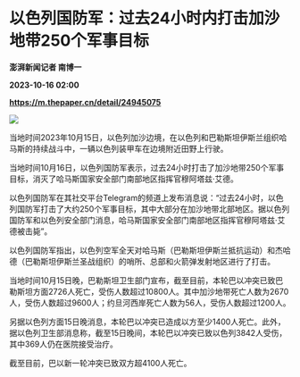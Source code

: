 # 以色列国防军：过去24小时内打击加沙地带250个军事目标
**澎湃新闻记者 南博一**

**2023-10-16 02:00**

**https://m.thepaper.cn/detail/24945075**

![](https://imagecloud.thepaper.cn/thepaper/image/274/280/799.jpg)

当地时间2023年10月15日，以色列加沙边境，在以色列和巴勒斯坦伊斯兰组织哈马斯的持续战斗中，一辆以色列装甲车在边境附近田野上行驶。

当地时间10月16日，以色列国防军表示，过去24小时打击了加沙地带250个军事目标，消灭了哈马斯国家安全部门南部地区指挥官穆阿塔兹·艾德。

以色列国防军在其社交平台Telegram的频道上发布消息说：“过去24小时，以色列国防军打击了大约250个军事目标，其中大部分在加沙地带北部地区。据以色列国防军和以色列安全部门消息，哈马斯国家安全部门南部地区指挥官穆阿塔兹·艾德被击毙”。

以色列国防军指出，以色列空军全天对哈马斯（巴勒斯坦伊斯兰抵抗运动）和杰哈德（巴勒斯坦伊斯兰圣战组织）的哨所、总部和火箭弹发射地区进行了打击。

当地时间10月15日晚，巴勒斯坦卫生部门宣布，截至目前，本轮巴以冲突已致巴勒斯坦方面2726人死亡，受伤人数超过10800人。其中加沙地带死亡人数为2670人，受伤人数超过9600人；约旦河西岸死亡人数为56人，受伤人数超过1200人。

另据以色列方面15日晚消息，本轮巴以冲突已造成以方至少1400人死亡。此外，据以色列卫生部消息称，截至15日晚间，本轮巴以冲突已致以色列3842人受伤，其中369人仍在医院接受治疗。

截至目前，巴以新一轮冲突已致双方超4100人死亡。